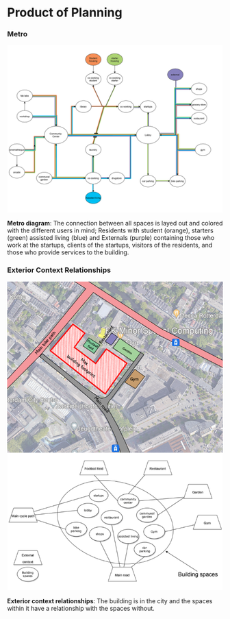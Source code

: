 # Product of Planning

### Metro 
![](./img/metro_diagram.png)

**Metro diagram**: The connection between all spaces is layed out and colored with the different users in mind; Residents with student (orange), starters (green) assisted living (blue) and Externals (purple) containing those who work at the startups, clients of the startups, visitors of the residents, and those who provide services to the building. 

### Exterior Context Relationships ###
![](./img/context_connections.png)

**Exterior context relationships**: The building is in the city and the spaces within it have a relationship with the spaces without.

